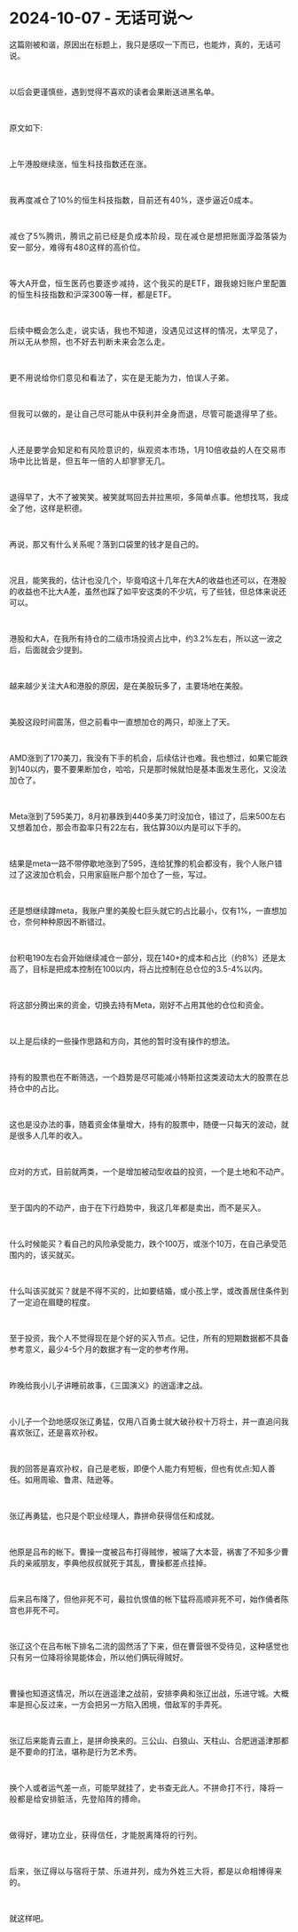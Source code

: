 # 2024-10-07 - 无话可说～

<p style="visibility: visible;">这篇刚被和谐，原因出在标题上，我只是感叹一下而已，也能炸，真的，无话可说。</p><p style="visibility: visible;"><br style="visibility: visible;"></p><p style="visibility: visible;">以后会更谨慎些，遇到觉得不喜欢的读者会果断送进黑名单。</p><p style="visibility: visible;"><br style="visibility: visible;"></p><p style="visibility: visible;">原文如下:</p><p style="visibility: visible;"><br style="visibility: visible;"></p><p style="visibility: visible;">上午港股继续涨，<span style="background-color: transparent; letter-spacing: 0.034em; caret-color: var(--weui-BRAND); visibility: visible;">恒生科技指数还在涨。</span></p><p style="visibility: visible;"><span style="background-color: transparent; letter-spacing: 0.034em; caret-color: var(--weui-BRAND); visibility: visible;"><br style="visibility: visible;"></span></p><p style="visibility: visible;"><span style="background-color: transparent; letter-spacing: 0.034em; caret-color: var(--weui-BRAND); visibility: visible;">我再度减仓了10%的恒生科技指数，目前还有40%，逐步逼近0成本。</span></p><p style="visibility: visible;"><span style="background-color: transparent; letter-spacing: 0.034em; caret-color: var(--weui-BRAND); visibility: visible;"><br style="visibility: visible;"></span></p><p style="visibility: visible;"><span style="background-color: transparent; letter-spacing: 0.034em; caret-color: var(--weui-BRAND); visibility: visible;">减仓了5%腾讯，腾讯之前已经是负成本阶段，现在减仓是想把账面浮盈落袋为安一部分，难得有480这样的高价位。</span></p><p style="visibility: visible;"><span style="background-color: transparent; letter-spacing: 0.034em; caret-color: var(--weui-BRAND); visibility: visible;"><br style="visibility: visible;"></span></p><p style="visibility: visible;"><span style="background-color: transparent; letter-spacing: 0.034em; caret-color: var(--weui-BRAND); visibility: visible;">等大A开盘，恒生医药也要逐步减持，这个我买的是ETF，跟我媳妇账户里配置的恒生科技指数和沪深300等一样，都是ETF。</span></p><p style="visibility: visible;"><span style="background-color: transparent; letter-spacing: 0.034em; caret-color: var(--weui-BRAND); visibility: visible;"><br style="visibility: visible;"></span></p><p style="visibility: visible;"><span style="background-color: transparent; letter-spacing: 0.034em; caret-color: var(--weui-BRAND); visibility: visible;">后续中概会怎么走，说实话，我也不知道，没遇见过这样的情况，太罕见了，所以无从参照，也不好去判断未来会怎么走。</span></p><p style="visibility: visible;"><span style="background-color: transparent; letter-spacing: 0.034em; caret-color: var(--weui-BRAND); visibility: visible;"><br style="visibility: visible;"></span></p><p style="visibility: visible;"><span style="background-color: transparent; letter-spacing: 0.034em; caret-color: var(--weui-BRAND); visibility: visible;">更不用说给你们意见和看法了，实在是无能为力，怕误人子弟。</span></p><p style="visibility: visible;"><span style="background-color: transparent; letter-spacing: 0.034em; caret-color: var(--weui-BRAND); visibility: visible;"><br style="visibility: visible;"></span></p><p style="visibility: visible;"><span style="background-color: transparent; letter-spacing: 0.034em; caret-color: var(--weui-BRAND); visibility: visible;">但我可以做的，是让自己尽可能从中获利并全身而退，尽管可能退得早了些。</span></p><p style="visibility: visible;"><span style="background-color: transparent; letter-spacing: 0.034em; caret-color: var(--weui-BRAND); visibility: visible;"><br style="visibility: visible;"></span></p><p style="visibility: visible;"><span style="background-color: transparent; letter-spacing: 0.034em; caret-color: var(--weui-BRAND); visibility: visible;">人还是要学会知足和有风险意识的，纵观资本市场，1月10倍收益的人在交易市场中比比皆是，但五年一倍的人却寥寥无几。</span></p><p style="visibility: visible;"><br style="visibility: visible;"></p><p style="visibility: visible;">退得早了，大不了被笑笑。被笑就骂回去并拉黑呗，多简单点事。他想找骂，我成全了他，这样是积德。</p><p style="visibility: visible;"><br style="visibility: visible;"></p><p style="visibility: visible;">再说，那又有什么关系呢？落到口袋里的钱才是自己的。</p><p style="visibility: visible;"><br style="visibility: visible;"></p><p style="visibility: visible;">况且，能笑我的，估计也没几个，毕竟咱这十几年在大A的收益也还可以，在港股的收益也不比大A差，虽然也踩了如平安这类的不少坑，亏了些钱，但总体来说还可以。</p><p style="visibility: visible;"><br style="visibility: visible;"></p><p style="visibility: visible;">港股和大A，在我所有持仓的二级市场投资占比中，约3.2%左右，所以这一波之后，后面就会少提到。</p><p style="visibility: visible;"><br style="visibility: visible;"></p><p style="visibility: visible;">越来越少关注大A和港股的原因，是在美股玩多了，主要场地在美股。</p><p style="visibility: visible;"><br style="visibility: visible;"></p><p style="visibility: visible;">美股这段时间震荡，但之前看中一直想加仓的两只，却涨上了天。</p><p style="visibility: visible;"><br style="visibility: visible;"></p><p>AMD涨到了170美刀，我没有下手的机会，后续估计也难。我也想过，如果它能跌到140以内，要不要果断加仓，哈哈，只是那时候就怕是基本面发生恶化，又没法加仓了。</p><p><br></p><p>Meta涨到了595美刀，8月初暴跌到440多美刀时没加仓，错过了，后来500左右又想着加仓，那会市盈率只有22左右，我估算30以内是可以下手的。</p><p><br></p><p>结果是meta一路不带停歇地涨到了595，连给犹豫的机会都没有，我个人账户错过了这波加仓机会，只用家庭账户那个加仓了一些，写过。</p><p><br></p><p>还是想继续蹲meta，我账户里的美股七巨头就它的占比最小，仅有1%，一直想加仓，奈何种种原因不断错过。</p><p><br></p><p>台积电190左右会开始继续减仓一部分，现在140+的成本和占比（约8%）还是太高了，目标是把成本控制在100以内，将占比控制在总仓位的3.5-4%以内。</p><p><br></p><p>将这部分腾出来的资金，切换去持有Meta，刚好不占用其他的仓位和资金。</p><p><br></p><p>以上是后续的一些操作思路和方向，其他的暂时没有操作的想法。</p><p><br></p><p>持有的股票也在不断筛选，一个趋势是尽可能减小特斯拉这类波动太大的股票在总持仓中的占比。</p><p><br></p><p>这也是没办法的事，随着资金体量增大，持有的股票中，随便一只每天的波动，就是很多人几年的收入。</p><p><br></p><p>应对的方式，目前就两类，一个是增加被动型收益的投资，一个是土地和不动产。</p><p><br></p><p>至于国内的不动产，由于在下行趋势中，我这几年都是卖出，而不是买入。</p><p><br></p><p>什么时候能买？看自己的风险承受能力，跌个100万，或涨个10万，在自己承受范围内的，该买就买。</p><p><br></p><p>什么叫该买就买？就是不得不买的，比如要结婚，或小孩上学，或改善居住条件到了一定迫在眉睫的程度。</p><p><br></p><p>至于投资，我个人不觉得现在是个好的买入节点。记住，所有的短期数据都不具备参考意义，最少4-5个月的数据才有一定的参考作用。</p><p><br></p><p>昨晚给我小儿子讲睡前故事，《三国演义》的逍遥津之战。</p><p><br></p><p>小儿子一个劲地感叹张辽勇猛，仅用八百勇士就大破孙权十万将士，并一直追问我喜欢张辽，还是喜欢孙权。</p><p><br></p><p>我的回答是喜欢孙权，自己是老板，即便个人能力有短板，但也有优点:知人善任。如用周瑜、鲁肃、陆逊等。</p><p><br></p><p>张辽再勇猛，也只是个职业经理人，靠拼命获得信任和成就。</p><p><br></p><p>他原是吕布的帐下。曹操一度被吕布打得贼惨，被端了大本营，祸害了不知多少曹兵的亲戚朋友，李典他叔叔就死于其乱，曹操都差点挂掉。</p><p><br></p><p>后来吕布降了，但他非死不可，最拉仇恨值的帐下猛将高顺非死不可，始作俑者陈宫也非死不可。</p><p><br></p><p>张辽这个在吕布帐下排名二流的固然活了下来，但在曹营很不受待见，这种感觉也只有另一位降将徐晃能体会，所以他们俩玩得贼好。</p><p><br></p><p>曹操也知道这情况，所以在逍遥津之战前，安排李典和张辽出战，乐进守城。大概率是担心反过来，一方会把另一方陷入困境，借敌军的手弄死。</p><p><br></p><p>张辽后来能青云直上，是拼命换来的。三公山、白狼山、天柱山、合肥逍遥津那都是不要命的打法，堪称是行为艺术秀。</p><p><br></p><p>换个人或者运气差一点，可能早就挂了，史书查无此人。<span style="background-color: transparent;letter-spacing: 0.034em;caret-color: var(--weui-BRAND);">不拼命打不行，降将一般都是给安排脏活，先登陷阵的搏命。</span></p><p><span style="background-color: transparent;letter-spacing: 0.034em;caret-color: var(--weui-BRAND);"><br></span></p><p><span style="background-color: transparent;letter-spacing: 0.034em;caret-color: var(--weui-BRAND);">做得好，建功立业，获得信任，才能脱离降将的行列。</span></p><p><span style="background-color: transparent;letter-spacing: 0.034em;caret-color: var(--weui-BRAND);"><br></span></p><p><span style="background-color: transparent;letter-spacing: 0.034em;caret-color: var(--weui-BRAND);">后来，张辽得以与宿将于禁、乐进并列，成为外姓三大将，都是以命相博得来的。</span></p><p><br></p><p>就这样吧。</p><p style="display: none;"><mp-style-type data-value="10000"></mp-style-type></p>